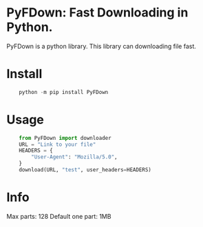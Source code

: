 # PyFDown: Fast Downloading in Python. 

PyFDown is a python library. This library can downloading file fast. 

# Install

``` powershell
    python -m pip install PyFDown
```

# Usage

``` python
    from PyFDown import downloader
    URL = "Link to your file"
    HEADERS = {
        "User-Agent": "Mozilla/5.0",
    }
    download(URL, "test", user_headers=HEADERS)
```

# Info

Max parts: 128
Default one part: 1MB
